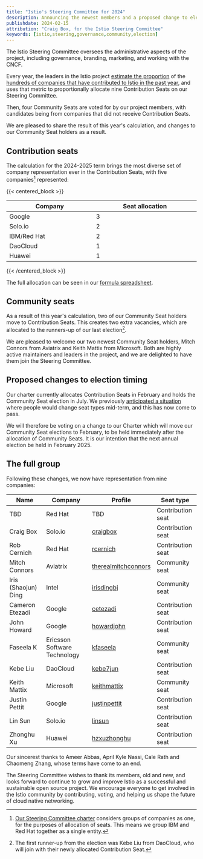 ```yaml
---
title: "Istio's Steering Committee for 2024"
description: Announcing the newest members and a proposed change to election timing.
publishdate: 2024-02-15
attribution: "Craig Box, for the Istio Steering Committee"
keywords: [istio,steering,governance,community,election]
---
```


The Istio Steering Committee oversees the administrative aspects of the project, including governance, branding, marketing, and working with the CNCF.

Every year, the leaders in the Istio project [estimate the proportion](https://github.com/istio/community/blob/master/steering/CONTRIBUTION-FORMULA.md) of the [hundreds of companies that have contributed to Istio in the past year](https://istio.devstats.cncf.io/d/5/companies-table?orgId=1&var-period_name=Last%20year&var-metric=contributions), and uses that metric to proportionally allocate nine Contribution Seats on our Steering Committee.

Then, four Community Seats are voted for by our project members, with candidates being from companies that did not receive Contribution Seats.

We are pleased to share the result of this year's calculation, and changes to our Community Seat holders as a result.

## Contribution seats

The calculation for the 2024-2025 term brings the most diverse set of company representation ever in the Contribution Seats, with five companies[^ibm-red-hat] represented:

{{< centered_block >}}
<table style="display: table">
    <thead>
        <tr>
            <th>Company</th>
            <th>Seat allocation</th>
        </tr>
    </thead>
    <tbody>
        <tr>
            <td>Google</td>
            <td>3</td>
        </tr>
        <tr>
            <td>Solo.io</td>
            <td>2</td>
        </tr>
        <tr>
            <td>IBM/Red Hat</td>
            <td>2</td>
        </tr>
        <tr>
            <td>DaoCloud</td>
            <td>1</td>
        </tr>
        <tr>
            <td>Huawei</td>
            <td>1</td>
        </tr>
    </tbody>
</table>
{{< /centered_block >}}

The full allocation can be seen in our [formula spreadsheet](https://docs.google.com/spreadsheets/d/1OIwf11xdL3VHi18uhOnHMwQnlXBS22vvhL0m1qraIds/edit#gid=1365082320).

## Community seats

As a result of this year's calculation, two of our Community Seat holders move to Contribution Seats. This creates two extra vacancies, which are allocated to the runners-up of our last election[^daocloud].

We are pleased to welcome our two newest Community Seat holders, Mitch Connors from Aviatrix and Keith Mattix from Microsoft. Both are highly active maintainers and leaders in the project, and we are delighted to have them join the Steering Committee.

## Proposed changes to election timing

Our charter currently allocates Contribution Seats in February and holds the Community Seat election in July. We previously [anticipated a situation](https://github.com/istio/community/pull/609#issuecomment-877302152) where people would change seat types mid-term, and this has now come to pass.

We will therefore be voting on a change to our Charter which will move our Community Seat elections to February, to be held immediately after the allocation of Community Seats. It is our intention that the next annual election be held in February 2025.

## The full group

Following these changes, we now have representation from nine companies:

Name | Company | Profile | Seat type
---|---|---|---
TBD | Red Hat | TBD | Contribution seat
Craig Box | Solo.io | [craigbox](https://github.com/craigbox) | Contribution seat
Rob Cernich | Red Hat | [rcernich](https://github.com/rcernich) | Contribution seat
Mitch Connors | Aviatrix | [therealmitchconnors](https://github.com/therealmitchconnors) | Community seat
Iris (Shaojun) Ding | Intel | [irisdingbj](https://github.com/irisdingbj) | Community seat
Cameron Etezadi | Google | [cetezadi](https://github.com/cetezadi) | Contribution seat
John Howard | Google | [howardjohn](https://github.com/howardjohn) | Contribution seat
Faseela K | Ericsson Software Technology | [kfaseela](https://github.com/kfaseela) | Community seat
Kebe Liu | DaoCloud | [kebe7jun](https://github.com/kebe7jun) | Contribution seat
Keith Mattix | Microsoft | [keithmattix](https://github.com/keithmattix) | Community seat
Justin Pettit | Google | [justinpettit](https://github.com/justinpettit) | Contribution seat
Lin Sun | Solo.io | [linsun](https://github.com/linsun) | Contribution seat
Zhonghu Xu | Huawei | [hzxuzhonghu](https://github.com/hzxuzhonghu) | Contribution seat

Our sincerest thanks to Ameer Abbas, April Kyle Nassi, Cale Rath and Chaomeng Zhang, whose terms have come to an end.

The Steering Committee wishes to thank its members, old and new, and looks forward to continue to grow and improve Istio as a successful and sustainable open source project. We encourage everyone to get involved in the Istio community by contributing, voting, and helping us shape the future of cloud native networking.

[^ibm-red-hat]: [Our Steering Committee charter](https://github.com/istio/community/blob/master/steering/CHARTER.md#membership-and-voting) considers groups of companies as one, for the purposes of allocation of seats. This means we group IBM and Red Hat together as a single entity.
[^daocloud]: The first runner-up from the election was Kebe Liu from DaoCloud, who will join with their newly allocated Contribution Seat.